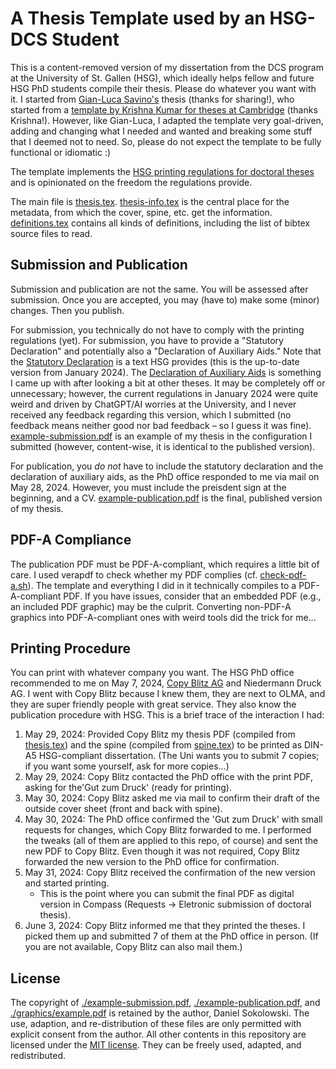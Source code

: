 # A Thesis Template used by an HSG-DCS Student

This is a content-removed version of my dissertation from the DCS program at the University of St. Gallen (HSG), which ideally helps fellow and future HSG PhD students compile their thesis. Please do whatever you want with it. I started from [Gian-Luca Savino's](https://www.gianlucasavino.com/) thesis (thanks for sharing!), who started from a [template by Krishna Kumar for theses at Cambridge](https://github.com/kks32/PhDThesisLyX/) (thanks Krishna!). However, like Gian-Luca, I adapted the template very goal-driven, adding and changing what I needed and wanted and breaking some stuff that I deemed not to need. So, please do not expect the template to be fully functional or idiomatic :)

The template implements the [HSG printing regulations for doctoral theses](https://universitaetstgallen.sharepoint.com/sites/phdoffice/Freigegebene%20Dokumente/Druck%20und%20Publikation/6Printing%20Regulations%20EN.pdf?web=1) and is opinionated on the freedom the regulations provide.

The main file is [thesis.tex](./thesis.tex). [thesis-info.tex](./thesis-info.tex) is the central place for the metadata, from which the cover, spine, etc. get the information. [definitions.tex](./definitions.tex) contains all kinds of definitions, including the list of bibtex source files to read.

## Submission and Publication

Submission and publication are not the same. You will be assessed after submission. Once you are accepted, you may (have to) make some (minor) changes. Then you publish.

For submission, you technically do not have to comply with the printing regulations (yet). For submission, you have to provide a "Statutory Declaration" and potentially also a "Declaration of Auxiliary Aids." Note that the [Statutory Declaration](overhead/statutory-declaration) is a text HSG provides (this is the up-to-date version from January 2024). The [Declaration of Auxiliary Aids](./overhead/auxiliary-aids) is something I came up with after looking a bit at other theses. It may be completely off or unnecessary; however, the current regulations in January 2024 were quite weird and driven by ChatGPT/AI worries at the University, and I never received any feedback regarding this version, which I submitted (no feedback means neither good nor bad feedback – so I guess it was fine). [example-submission.pdf](./example-submission.pdf) is an example of my thesis in the configuration I submitted (however, content-wise, it is identical to the published version).

For publication, you *do not* have to include the statutory declaration and the declaration of auxiliary aids, as the PhD office responded to me via mail on May 28, 2024. However, you must include the preisdent sign at the beginning, and a CV. [example-publication.pdf](./example-publication.pdf) is the final, published version of my thesis.

## PDF-A Compliance

The publication PDF must be PDF-A-compliant, which requires a little bit of care. I used verapdf to check whether my PDF complies (cf. [check-pdf-a.sh](./check-pdf-a.sh)). The template and everything I did in it technically compiles to a PDF-A-compliant PDF. If you have issues, consider that an embedded PDF (e.g., an included PDF graphic) may be the culprit. Converting non-PDF-A graphics into PDF-A-compliant ones with weird tools did the trick for me...

## Printing Procedure

You can print with whatever company you want. The HSG PhD office recommended to me on May 7, 2024, [Copy Blitz AG](https://www.copy-blitz.ch/) and Niedermann Druck AG. I went with Copy Blitz because I knew them, they are next to OLMA, and they are super friendly people with great service. They also know the publication procedure with HSG. This is a brief trace of the interaction I had:

1. May 29, 2024: Provided Copy Blitz my thesis PDF (compiled from [thesis.tex](./thesis.tex)) and the spine (compiled from [spine.tex](spine.tex)) to be printed as DIN-A5 HSG-compliant dissertation. (The Uni wants you to submit 7 copies; if you want some yourself, ask for more copies...)
2. May 29, 2024: Copy Blitz contacted the PhD office with the print PDF, asking for the'Gut zum Druck' (ready for printing).
3. May 30, 2024: Copy Blitz asked me via mail to confirm their draft of the outside cover sheet (front and back with spine).
4. May 30, 2024: The PhD office confirmed the 'Gut zum Druck' with small requests for changes, which Copy Blitz forwarded to me. I performed the tweaks (all of them are applied to this repo, of course) and sent the new PDF to Copy Blitz. Even though it was not required, Copy Blitz forwarded the new version to the PhD office for confirmation.
5. May 31, 2024: Copy Blitz received the confirmation of the new version and started printing.
   * This is the point where you can submit the final PDF as digital version in Compass (Requests -> Eletronic submission of doctoral thesis).
6. June 3, 2024: Copy Blitz informed me that they printed the theses. I picked them up and submitted 7 of them at the PhD office in person. (If you are not available, Copy Blitz can also mail them.)

## License

The copyright of [./example-submission.pdf](./example-submission.pdf), [./example-publication.pdf](./example-publication.pdf), and [./graphics/example.pdf](./graphics/example.pdf) is retained by the author, Daniel Sokolowski. The use, adaption, and re-distribution of these files are only permitted with explicit consent from the author. All other contents in this repository are licensed under the [MIT license](https://choosealicense.com/licenses/mit/). They can be freely used, adapted, and redistributed.